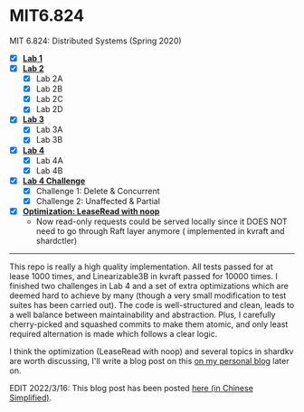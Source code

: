 # MIT6.824
MIT 6.824: Distributed Systems (Spring 2020)

- [X] [**Lab 1**](https://github.com/Ray-Eldath/MIT6.824/tree/mr)
- [X] [**Lab 2**](https://github.com/Ray-Eldath/MIT6.824/tree/raft-2021)
    - [X] Lab 2A
    - [X] Lab 2B
    - [X] Lab 2C
    - [X] Lab 2D
- [X] [**Lab 3**](https://github.com/Ray-Eldath/MIT6.824/tree/raft-2021)
    - [X] Lab 3A
    - [X] Lab 3B
- [X] [**Lab 4**](https://github.com/Ray-Eldath/MIT6.824/tree/raft-2021)
    - [X] Lab 4A
    - [X] Lab 4B
- [X] [**Lab 4 Challenge**](https://github.com/Ray-Eldath/MIT6.824/tree/optimized-2021)
    - [X] Challenge 1: Delete & Concurrent
    - [X] Challenge 2: Unaffected & Partial
- [X] [**Optimization: LeaseRead with noop**](https://github.com/Ray-Eldath/MIT6.824/tree/optimized-2021)
    - Now read-only requests could be served locally since it DOES NOT need to go through Raft layer anymore (
      implemented in kvraft and shardctler)

---

This repo is really a high quality implementation. All tests passed for at lease 1000 times, and Linearizable3B in kvraft passed for 10000 times. I finished two challenges in Lab 4 and a set of extra optimizations which are deemed hard to achieve by many (though a very small modification to test suites has been carried out). The code is well-structured and clean, leads to a well balance between maintainability and abstraction. Plus, I carefully cherry-picked and squashed commits to make them atomic, and only least required alternation is made which follows a clear logic.

I think the optimization (LeaseRead with noop) and several topics in shardkv are worth discussing, I'll write a blog post on this [on my personal blog](https://ray-eldath.me/) later on.

EDIT 2022/3/16: This blog post has been posted [here (in Chinese Simplified)](https://ray-eldath.me/programming/deep-dive-in-6824/).
